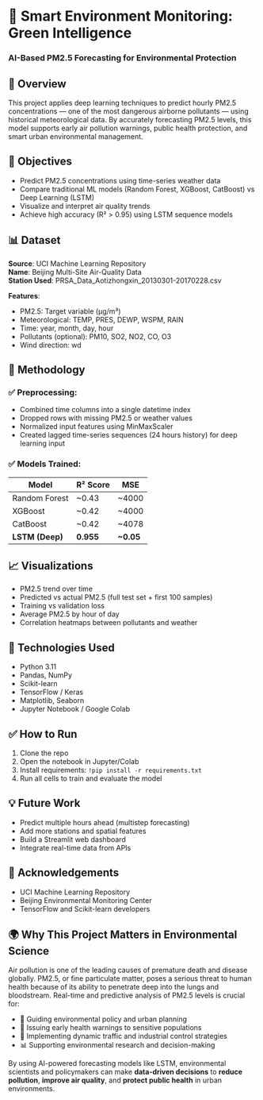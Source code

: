 
# 🧠 Smart Environment Monitoring: Green Intelligence  
### AI-Based PM2.5 Forecasting for Environmental Protection

## 📌 Overview
This project applies deep learning techniques to predict hourly PM2.5 concentrations — one of the most dangerous airborne pollutants — using historical meteorological data. By accurately forecasting PM2.5 levels, this model supports early air pollution warnings, public health protection, and smart urban environmental management.

## 🎯 Objectives
- Predict PM2.5 concentrations using time-series weather data
- Compare traditional ML models (Random Forest, XGBoost, CatBoost) vs Deep Learning (LSTM)
- Visualize and interpret air quality trends
- Achieve high accuracy (R² > 0.95) using LSTM sequence models

## 📊 Dataset
**Source**: UCI Machine Learning Repository  
**Name**: Beijing Multi-Site Air-Quality Data  
**Station Used**: PRSA_Data_Aotizhongxin_20130301-20170228.csv

**Features**:
- PM2.5: Target variable (µg/m³)
- Meteorological: TEMP, PRES, DEWP, WSPM, RAIN
- Time: year, month, day, hour
- Pollutants (optional): PM10, SO2, NO2, CO, O3
- Wind direction: wd

## 🧪 Methodology

### ✅ Preprocessing:
- Combined time columns into a single datetime index
- Dropped rows with missing PM2.5 or weather values
- Normalized input features using MinMaxScaler
- Created lagged time-series sequences (24 hours history) for deep learning input

### ✅ Models Trained:

| Model         | R² Score | MSE       |
|---------------|----------|-----------|
| Random Forest | ~0.43    | ~4000     |
| XGBoost       | ~0.42    | ~4000     |
| CatBoost      | ~0.42    | ~4078     |
| **LSTM (Deep)**   | **0.955**  | **~0.05** |

## 📈 Visualizations
- PM2.5 trend over time
- Predicted vs actual PM2.5 (full test set + first 100 samples)
- Training vs validation loss
- Average PM2.5 by hour of day
- Correlation heatmaps between pollutants and weather

## 🧠 Technologies Used
- Python 3.11
- Pandas, NumPy
- Scikit-learn
- TensorFlow / Keras
- Matplotlib, Seaborn
- Jupyter Notebook / Google Colab


## ✅ How to Run
1. Clone the repo
2. Open the notebook in Jupyter/Colab
3. Install requirements: `!pip install -r requirements.txt`
4. Run all cells to train and evaluate the model

## 💡 Future Work
- Predict multiple hours ahead (multistep forecasting)
- Add more stations and spatial features
- Build a Streamlit web dashboard
- Integrate real-time data from APIs

## 🙌 Acknowledgements
- UCI Machine Learning Repository
- Beijing Environmental Monitoring Center
- TensorFlow and Scikit-learn developers

## 🌍 Why This Project Matters in Environmental Science

Air pollution is one of the leading causes of premature death and disease globally. PM2.5, or fine particulate matter, poses a serious threat to human health because of its ability to penetrate deep into the lungs and bloodstream. Real-time and predictive analysis of PM2.5 levels is crucial for:

- 🌱 Guiding environmental policy and urban planning
- 🏥 Issuing early health warnings to sensitive populations
- 🚦 Implementing dynamic traffic and industrial control strategies
- 📊 Supporting environmental research and decision-making

By using AI-powered forecasting models like LSTM, environmental scientists and policymakers can make **data-driven decisions** to **reduce pollution**, **improve air quality**, and **protect public health** in urban environments.
